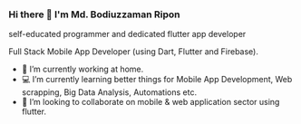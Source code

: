 ### Hi there 👋 I'm Md. Bodiuzzaman Ripon
self-educated programmer and dedicated flutter app developer


Full Stack Mobile App Developer (using Dart, Flutter and Firebase).

- 🔭 I’m currently working at home.
- 💻 I’m currently learning better things for Mobile App Development, Web scrapping, Big Data Analysis, Automations etc.
- 👯 I’m looking to collaborate on mobile & web application sector using flutter.
